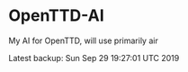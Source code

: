 # OpenTTD-AI
My AI for OpenTTD, will use primarily air

Latest backup: Sun Sep 29 19:27:01 UTC 2019
